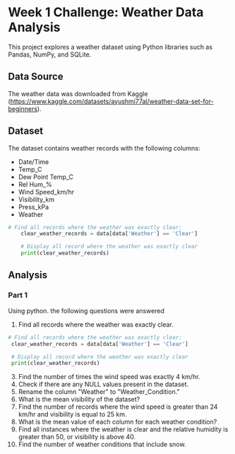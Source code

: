 # Week 1 Challenge: Weather Data Analysis

This project explores a weather dataset using Python libraries such as Pandas, NumPy, and SQLite.

## Data Source

The weather data was downloaded from Kaggle (https://www.kaggle.com/datasets/ayushmi77al/weather-data-set-for-beginners).

## Dataset

The dataset contains weather records with the following columns:

- Date/Time
- Temp_C
- Dew Point Temp_C
- Rel Hum_%
- Wind Speed_km/hr
- Visibility_km
- Press_kPa
- Weather

```python
# Find all records where the weather was exactly clear:
  	clear_weather_records = data[data['Weather'] == 'Clear']

  	# Display all record where the weather was exactly clear
  	print(clear_weather_records)
```

## Analysis
### Part 1
Using python. the following questions were answered
1.	Find all records where the weather was exactly clear.
   ```python
# Find all records where the weather was exactly clear:
  	clear_weather_records = data[data['Weather'] == 'Clear']

  	# Display all record where the weather was exactly clear
  	print(clear_weather_records)
```

  	
3.	Find the number of times the wind speed was exactly 4 km/hr.
4.	Check if there are any NULL values present in the dataset.
5.	Rename the column "Weather" to "Weather_Condition."
6.	What is the mean visibility of the dataset?
7.	Find the number of records where the wind speed is greater than 24 km/hr and visibility is equal to 25 km.
8.	What is the mean value of each column for each weather condition?
9.	Find all instances where the weather is clear and the relative humidity is greater than 50, or visibility is above 40.
10.	Find the number of weather conditions that include snow.


